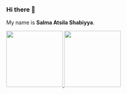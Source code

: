 ### Hi there 👋

My name is **Salma Atsila Shabiyya**.
<p align="left">
<a href="https://github.com/madotfx">
  <img height="150em" src="https://github-readme-stats-eight-theta.vercel.app/api?username=madotfx&show_icons=true&theme=algolia&include_all_commits=true&count_private=true"/>
  <img height="150em" src="https://github-readme-stats-eight-theta.vercel.app/api/top-langs/?username=madotfx&layout=compact&langs_count=8&theme=algolia"/>
</a>
</p>
